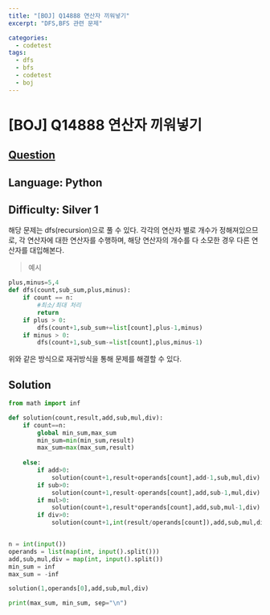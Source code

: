 ```yaml
---
title: "[BOJ] Q14888 연산자 끼워넣기"
excerpt: "DFS,BFS 관련 문제"

categories:
  - codetest
tags:
  - dfs
  - bfs
  - codetest
  - boj
---
```

# [BOJ] Q14888 연산자 끼워넣기
## [Question](https://www.acmicpc.net/problem/14888)
## Language: Python
## Difficulty: Silver 1

해당 문제는 dfs(recursion)으로 풀 수 있다. 각각의 연산자 별로 개수가 정해져있으므로, 각 연산자에 대한 연산자를 수행하며, 해당 연산자의 개수를 다 소모한 경우 다른 연산자를 대입해본다.

>예시

```python
plus,minus=5,4
def dfs(count,sub_sum,plus,minus):
    if count == n:
        #최소/최대 처리
        return
    if plus > 0:
        dfs(count+1,sub_sum+=list[count],plus-1,minus)
    if minus > 0:
        dfs(count+1,sub_sum-=list[count],plus,minus-1)
```
위와 같은 방식으로 재귀방식을 통해 문제를 해결할 수 있다.

## Solution 

```python
from math import inf

def solution(count,result,add,sub,mul,div):
    if count==n:
        global min_sum,max_sum
        min_sum=min(min_sum,result)
        max_sum=max(max_sum,result)
  
    else:
        if add>0:
            solution(count+1,result+operands[count],add-1,sub,mul,div)
        if sub>0:
            solution(count+1,result-operands[count],add,sub-1,mul,div)
        if mul>0:
            solution(count+1,result*operands[count],add,sub,mul-1,div)
        if div>0:
            solution(count+1,int(result/operands[count]),add,sub,mul,div-1)


n = int(input())
operands = list(map(int, input().split()))
add,sub,mul,div = map(int, input().split())
min_sum = inf
max_sum = -inf

solution(1,operands[0],add,sub,mul,div)

print(max_sum, min_sum, sep="\n")
```



